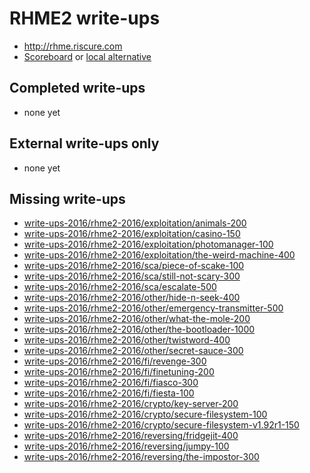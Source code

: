 # RHME2 write-ups

* <http://rhme.riscure.com>
* [Scoreboard](http://rhme.riscure.com/scores) or [local alternative](scoreboard.txt)

## Completed write-ups

* none yet

## External write-ups only

* none yet

## Missing write-ups

* [write-ups-2016/rhme2-2016/exploitation/animals-200](write-ups-2016/rhme2-2016/exploitation/animals-200)
* [write-ups-2016/rhme2-2016/exploitation/casino-150](write-ups-2016/rhme2-2016/exploitation/casino-150)
* [write-ups-2016/rhme2-2016/exploitation/photomanager-100](write-ups-2016/rhme2-2016/exploitation/photomanager-100)
* [write-ups-2016/rhme2-2016/exploitation/the-weird-machine-400](write-ups-2016/rhme2-2016/exploitation/the-weird-machine-400)
* [write-ups-2016/rhme2-2016/sca/piece-of-scake-100](write-ups-2016/rhme2-2016/sca/piece-of-scake-100)
* [write-ups-2016/rhme2-2016/sca/still-not-scary-300](write-ups-2016/rhme2-2016/sca/still-not-scary-300)
* [write-ups-2016/rhme2-2016/sca/escalate-500](write-ups-2016/rhme2-2016/sca/escalate-500)
* [write-ups-2016/rhme2-2016/other/hide-n-seek-400](write-ups-2016/rhme2-2016/other/hide-n-seek-400)
* [write-ups-2016/rhme2-2016/other/emergency-transmitter-500](write-ups-2016/rhme2-2016/other/emergency-transmitter-500)
* [write-ups-2016/rhme2-2016/other/what-the-mole-200](write-ups-2016/rhme2-2016/other/what-the-mole-200)
* [write-ups-2016/rhme2-2016/other/the-bootloader-1000](write-ups-2016/rhme2-2016/other/the-bootloader-1000)
* [write-ups-2016/rhme2-2016/other/twistword-400](write-ups-2016/rhme2-2016/other/twistword-400)
* [write-ups-2016/rhme2-2016/other/secret-sauce-300](write-ups-2016/rhme2-2016/other/secret-sauce-300)
* [write-ups-2016/rhme2-2016/fi/revenge-300](write-ups-2016/rhme2-2016/fi/revenge-300)
* [write-ups-2016/rhme2-2016/fi/finetuning-200](write-ups-2016/rhme2-2016/fi/finetuning-200)
* [write-ups-2016/rhme2-2016/fi/fiasco-300](write-ups-2016/rhme2-2016/fi/fiasco-300)
* [write-ups-2016/rhme2-2016/fi/fiesta-100](write-ups-2016/rhme2-2016/fi/fiesta-100)
* [write-ups-2016/rhme2-2016/crypto/key-server-200](write-ups-2016/rhme2-2016/crypto/key-server-200)
* [write-ups-2016/rhme2-2016/crypto/secure-filesystem-100](write-ups-2016/rhme2-2016/crypto/secure-filesystem-100)
* [write-ups-2016/rhme2-2016/crypto/secure-filesystem-v1.92r1-150](write-ups-2016/rhme2-2016/crypto/secure-filesystem-v1.92r1-150)
* [write-ups-2016/rhme2-2016/reversing/fridgejit-400](write-ups-2016/rhme2-2016/reversing/fridgejit-400)
* [write-ups-2016/rhme2-2016/reversing/jumpy-100](write-ups-2016/rhme2-2016/reversing/jumpy-100)
* [write-ups-2016/rhme2-2016/reversing/the-impostor-300](write-ups-2016/rhme2-2016/reversing/the-impostor-300)